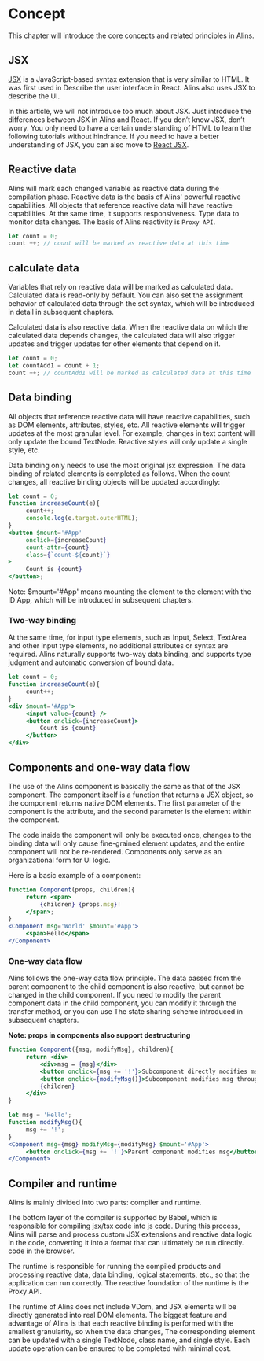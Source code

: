 <!--
  * @Author: chenzhongsheng
  * @Date: 2023-09-09 00:59:16
  * @Description: Coding something
-->
# Concept

This chapter will introduce the core concepts and related principles in Alins.

## JSX

[JSX](https://react.dev/learn/writing-markup-with-jsx#jsx-putting-markup-into-javascript) is a JavaScript-based syntax extension that is very similar to HTML. It was first used in Describe the user interface in React. Alins also uses JSX to describe the UI.

In this article, we will not introduce too much about JSX. Just introduce the differences between JSX in Alins and React. If you don’t know JSX, don’t worry. You only need to have a certain understanding of HTML to learn the following tutorials without hindrance. If you need to have a better understanding of JSX, you can also move to [React JSX](https://react.dev/learn/writing-markup-with-jsx#jsx-putting-markup-into-javascript).

## Reactive data

Alins will mark each changed variable as reactive data during the compilation phase. Reactive data is the basis of Alins' powerful reactive capabilities. All objects that reference reactive data will have reactive capabilities. At the same time, it supports responsiveness. Type data to monitor data changes. The basis of Alins reactivity is `Proxy API`.

```jsx
let count = 0;
count ++; // count will be marked as reactive data at this time
```

## calculate data

Variables that rely on reactive data will be marked as calculated data. Calculated data is read-only by default. You can also set the assignment behavior of calculated data through the set syntax, which will be introduced in detail in subsequent chapters.

Calculated data is also reactive data. When the reactive data on which the calculated data depends changes, the calculated data will also trigger updates and trigger updates for other elements that depend on it.

```jsx
let count = 0;
let countAdd1 = count + 1;
count ++; // countAdd1 will be marked as calculated data at this time
```

## Data binding

All objects that reference reactive data will have reactive capabilities, such as DOM elements, attributes, styles, etc. All reactive elements will trigger updates at the most granular level. For example, changes in text content will only update the bound TextNode. Reactive styles will only update a single style, etc.

Data binding only needs to use the most original jsx expression. The data binding of related elements is completed as follows. When the count changes, all reactive binding objects will be updated accordingly:

<CodeBox/>

```jsx
let count = 0;
function increaseCount(e){
     count++;
     console.log(e.target.outerHTML);
}
<button $mount='#App'
     onclick={increaseCount}
     count-attr={count}
     class={`count-${count}`}
>
     Count is {count}
</button>;
```

Note: $mount='#App' means mounting the element to the element with the ID App, which will be introduced in subsequent chapters.

### Two-way binding

At the same time, for input type elements, such as Input, Select, TextArea and other input type elements, no additional attributes or syntax are required. Alins naturally supports two-way data binding, and supports type judgment and automatic conversion of bound data.

<CodeBox/>

```jsx
let count = 0;
function increaseCount(e){
     count++;
}
<div $mount='#App'>
     <input value={count} />
     <button onclick={increaseCount}>
         Count is {count}
     </button>
</div>
```


## Components and one-way data flow

The use of the Alins component is basically the same as that of the JSX component. The component itself is a function that returns a JSX object, so the component returns native DOM elements. The first parameter of the component is the attribute, and the second parameter is the element within the component.

The code inside the component will only be executed once, changes to the binding data will only cause fine-grained element updates, and the entire component will not be re-rendered. Components only serve as an organizational form for UI logic.

Here is a basic example of a component:

<CodeBox/>

```jsx
function Component(props, children){
     return <span>
         {children} {props.msg}!
     </span>;
}
<Component msg='World' $mount='#App'>
     <span>Hello</span>
</Component>
```

### One-way data flow

Alins follows the one-way data flow principle. The data passed from the parent component to the child component is also reactive, but cannot be changed in the child component. If you need to modify the parent component data in the child component, you can modify it through the transfer method, or you can use The state sharing scheme introduced in subsequent chapters.

**Note: props in components also support destructuring**

<CodeBox/>

```jsx
function Component({msg, modifyMsg}, children){
     return <div>
         <div>msg = {msg}</div>
         <button onclick={msg += '!'}>Subcomponent directly modifies msg[invalid]</button>
         <button onclick={modifyMsg()}>Subcomponent modifies msg through methods</button>
         {children}
     </div>
}

let msg = 'Hello';
function modifyMsg(){
     msg += '!';
}
<Component msg={msg} modifyMsg={modifyMsg} $mount='#App'>
     <button onclick={msg += '!'}>Parent component modifies msg</button>
</Component>
```

## Compiler and runtime

Alins is mainly divided into two parts: compiler and runtime.

The bottom layer of the compiler is supported by Babel, which is responsible for compiling jsx/tsx code into js code. During this process, Alins will parse and process custom JSX extensions and reactive data logic in the code, converting it into a format that can ultimately be run directly. code in the browser.

The runtime is responsible for running the compiled products and processing reactive data, data binding, logical statements, etc., so that the application can run correctly. The reactive foundation of the runtime is the Proxy API.

The runtime of Alins does not include VDom, and JSX elements will be directly generated into real DOM elements. The biggest feature and advantage of Alins is that each reactive binding is performed with the smallest granularity, so when the data changes, The corresponding element can be updated with a single TextNode, class name, and single style. Each update operation can be ensured to be completed with minimal cost.